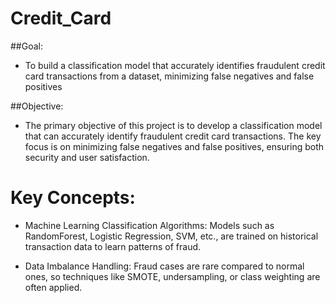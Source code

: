 # Credit_Card

##Goal:
- To build a classification model that accurately identifies fraudulent credit card transactions from a dataset, minimizing false negatives and false positives

##Objective:
- The primary objective of this project is to develop a classification model that can accurately identify fraudulent credit card transactions. The key focus is on minimizing false negatives and false positives, ensuring both security and user satisfaction.

# Key Concepts:
- Machine Learning Classification Algorithms: Models such as RandomForest, Logistic Regression, SVM, etc., are trained on historical transaction data to learn patterns of fraud.

- Data Imbalance Handling: Fraud cases are rare compared to normal ones, so techniques like SMOTE, undersampling, or class weighting are often applied.
